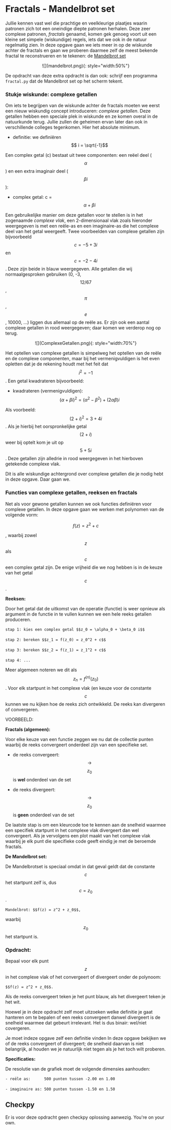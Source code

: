 # Fractals - Mandelbrot set

Jullie kennen vast wel die prachtige en veelkleurige plaatjes waarin patronen zich tot een oneindige diepte patronen herhalen. Deze zeer complexe patronen, *fractals* genaamd, komen gek genoeg voort uit een kleine set simpele (wiskundige) regels, iets dat we ook in de natuur regelmatig zien. In deze opgave gaan we iets meer in op de wiskunde achter de fractals en gaan we proberen daarmee zelf de meest bekende fractal te reconstrueren en te tekenen: de [Mandelbrot set](https://en.wikipedia.org/wiki/Mandelbrot_set)

<p align="center">
![](mandelbrot.png){: style="width:50%"}
</p>

De opdracht van deze extra opdracht is dan ook: schrijf een programma `fractal.py` dat de Mandelbrot set op het scherm tekent.

### Stukje wiskunde: complexe getallen

Om iets te begrijpen van de wiskunde achter de fractals moeten we eerst een nieuw wiskundig concept introduceren: *complexe getallen*. Deze getallen hebben een speciale plek in wiskunde en ze komen overal in de natuurkunde terug. Jullie zullen de geheimen ervan later dan ook in verschillende colleges tegenkomen. Hier het absolute minimum.

   - definitie: we definiëren $$ i = \sqrt{-1}$$
   
Een complex getal (c) bestaat uit twee componenten: een reëel deel ($$\alpha$$) en een extra imaginair deel ($$\beta i$$):

   - complex getal: c = $$\alpha + \beta i$$

Een gebruikelijke manier om deze getallen voor te stellen is in het zogenaamde *complexe vlak*, een 2-dimensionaal vlak zoals hieronder weergegeven is met een reële-as en een imaginaire-as die het complexe deel van het getal weergeeft. Twee voorbeelden van complexe getallen zijn bijvoorbeeld $$c = -5 + 3i$$ en $$c=-2-4i$$. Deze zijn beide in blauw weergegeven. Alle getallen die wij normaalgesproken gebruiken (0, -3, $$12/67$$, $$\pi$$, $$e$$, 10000, ...) liggen dus allemaal op de reële as. Er zijn ook een aantal complexe getallen in rood weergegeven; daar komen we verderop nog op terug.

<p align="center">
![](ComplexeGetallen.png){: style="width:70%"}
</p>

Het optellen van complexe getallen is simpelweg het optellen van de reële en de complexe componenten, maar bij het vermenigvuldigen is het even opletten dat je de rekening houdt met het feit dat $$i^2 = -1$$. Een getal kwadrateren bijvoorbeeld:

   - kwadrateren (vermenigvuldigen): $$(\alpha + \beta i)^2 = (\alpha^2 - \beta^2) + (2 \alpha \beta)i$$

Als voorbeeld: $$(2+i)^2 = 3+4i$$. Als je hierbij het oorspronkelijke getal $$(2+i)$$ weer bij optelt kom je uit op $$5+5i$$. Deze getallen zijn alledrie in rood weergegeven in het hierboven getekende complexe vlak.

Dit is alle wiskundige achtergrond over complexe getallen die je nodig hebt in deze opgave. Daar gaan we.


### Functies van complexe getallen, reeksen en fractals 

Net als voor gewone getallen kunnen we ook functies definiëren voor complexe getallen. In deze opgave gaan we werken met polynomen van de volgende vorm:

   $$f(z) = z^2 + c$$ 

, waarbij zowel $$z$$ als $$c$$ een complex getal zijn. De enige vrijheid die we nog hebben is in de keuze van het getal $$c$$.

**Reeksen:**

Door het getal dat de uitkomst van de operatie (functie) is weer opnieuw als argument in de functie in te vullen kunnen we een hele reeks getallen produceren.

    stap 1: kies een complex getal $$z_0 = \alpha_0 + \beta_0 i$$

    stap 2: bereken $$z_1 = f(z_0) = z_0^2 + c$$     

    stap 3: bereken $$z_2 = f(z_1) = z_1^2 + c$$

    stap 4: ...

Meer algemeen noteren we dit als $$z_n = f^{(n)}(z_0)$$. Voor elk startpunt in het complexe vlak (en keuze voor de constante $$c$$ kunnen we nu kijken hoe de reeks zich ontwikkeld. De reeks kan divergeren of convergeren. 

VOORBEELD:


**Fractals (algemeen):**

Voor elke keuze van een functie zeggen we nu dat de collectie punten waarbij de reeks convergeert onderdeel zijn van een specifieke set.

   - de reeks convergeert:  $$\rightarrow$$  $$z_0$$ is **wel** onderdeel van de set

   - de reeks divergeert: $$\rightarrow$$ $$z_0$$ is **geen** onderdeel van de set

De laatste stap is om een kleurcode toe te kennen aan de snelheid waarmee een specifiek startpunt in het complexe vlak divergeert dan wel convergeert. Als je vervolgens een plot maakt van het complexe vlak waarbij je elk punt die specifieke code geeft eindig je met de beroemde fractals. 


**De Mandelbrot set:**

De Mandelbrotset is speciaal omdat in dat geval geldt dat de constante $$c$$ het startpunt zelf is, dus $$c = z_0$$. 
    
    Mandelbrot: $$f(z) = z^2 + z_0$$, 
    
waarbij $$z_0$$ het startpunt is. 


### Opdracht:

Bepaal voor elk punt $$z$$ in het complexe vlak of het convergeert of divergeert onder de polynoom:

    $$f(z) = z^2 + z_0$$. 
    
Als de reeks convergeert teken je het punt blauw, als het divergeert teken je het wit.

Hoewel je in deze opdracht zelf moet uitzoeken welke definitie je gaat hanteren om te bepalen of een reeks convergeert danwel divergeert is de snelheid waarmee dat gebeurt irrelevant. Het is dus binair: wel/niet covergeren.
 
 Je moet indeze opgave zelf een definitie vinden 
 In deze opgave bekijken we of de reeks convergeert of divergeert; de snelheid daarvan is niet belangrijk, al houden we je natuurlijk niet tegen als je het toch wilt proberen.

**Specificaties:**

De resolutie van de grafiek moet de volgende dimensies aanhouden:

    - reële as:      500 punten tussen -2.00 en 1.00 

    - imaginaire as: 500 punten tussen -1.50 en 1.50 



## Checkpy

Er is voor deze opdracht geen checkpy oplossing aanwezig. You're on your own.
